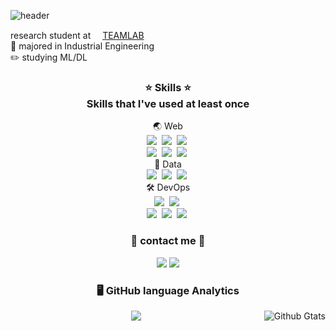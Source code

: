 ![header](https://capsule-render.vercel.app/api?type=Rect&color=ABCDED&height=200&section=header&text=Seongwoo%20Jo&fontSize=70)

<p>
  <a> research student at <a href="https://github.com/TeamLab"><img src="https://avatars.githubusercontent.com/u/8847097?s=200&v=4" width="15px;" height="15px;"/>TEAMLAB</a> <br>
  📖 majored in Industrial Engineering <br>
  ✏️ studying ML/DL
</p>

<h3 align="center">⭐️ Skills ⭐️<br> Skills that I've used at least once </h3>
<p align="center">
  🌏 Web <br>
  <img src="https://img.shields.io/badge/HTML5-E34F26?style=flat-square&logo=HTML5&logoColor=white"/></a>&nbsp 
  <img src="https://img.shields.io/badge/CSS3-1572B6?style=flat-square&logo=CSS3&logoColor=white"/></a>&nbsp
  <img src="https://img.shields.io/badge/JavaScript-F7DF1E?style=flat-square&logo=JavaScript&logoColor=white"/></a>&nbsp 
  <br>
  <img src="https://img.shields.io/badge/Vue.js-4FC08D?style=flat-square&logo=Vue.js&logoColor=white"/></a>&nbsp
  <img src="https://img.shields.io/badge/Node.js-339933?style=flat-square&logo=Node.js&logoColor=white"/></a>&nbsp 
  <img src="https://img.shields.io/badge/Express.js-000000?style=flat-square&logo=Express&logoColor=white"/></a>&nbsp 
  <br>
    📝 Data <br>
    <img src="https://img.shields.io/badge/Python-3776AB?style=flat-square&logo=Python&logoColor=white"/></a>&nbsp
    <img src="https://img.shields.io/badge/Pandas-150458?style=flat-square&logo=Pandas&logoColor=white"/></a>&nbsp
    <img src="https://img.shields.io/badge/MYSQL-4479A1?style=flat-square&logo=MYSQL&logoColor=white"/></a>&nbsp
    <br>
    🛠 DevOps <br>
    <img src="https://img.shields.io/badge/GitHub-black?style=flat-square&logo=GitHub&logoColor=white"/></a>&nbsp
    <img src="https://img.shields.io/badge/VisualStudioCode-007ACC?style=flat-square&logo=VisualStudioCode&logoColor=white"/></a>&nbsp
    <br>
    <img src="https://img.shields.io/badge/Slack-4A154B?style=flat-square&logo=Slack&logoColor=white"/></a>&nbsp 
    <img src="https://img.shields.io/badge/Git-red?style=flat-square&logo=Git&logoColor=white"/></a>&nbsp
    <img src="https://img.shields.io/badge/Notion-white?style=flat-square&logo=Notion&logoColor=black"/></a>&nbsp 
</p>
<h3 align="center"> 🙂 contact me 🙂</h3>
<p align="center">
  <a href="mailto:jsw6872@gmail.com"><img src="https://img.shields.io/badge/jsw6872@gmail.com-EA4335?style=flat&logo=Gmail&logoColor=white"/></a>
  <a href="https://www.instagram.com/tjddn623"><img src="https://img.shields.io/badge/-tjddn623-E4405F?style=flat&logo=Instagram&logoColor=white"/></a>
</p>

<h3 align="center">🖥 GitHub language Analytics</h3>
<p align="center">
  <a href="https://github.com/jsw6872">
    <img src="https://github-readme-stats.vercel.app/api/top-langs/?username=jsw6872&theme=gruvbox" />
  </a>
   <a href="https://github.com/jsw6872">
    <img align="right" src="https://github-readme-stats.vercel.app/api?username=jsw6872&show_icons=true&theme=gruvbox&line_height=27" alt="Github Gtats"/>
  </a>
</p>
